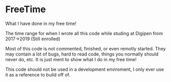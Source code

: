 # FreeTime
What I have done in my free time!

The time range for when I wrote all this code while studing at Digipen from 2017->2019 (Still enrolled)

Most of this code is not commented, finished, or even remotly started.  They may contain a lot of bugs, hard to read code, things you normally should never do, etc. It is just ment to show what I do in my free time!

This code should not be used in a development enviroment, I only ever use it as a reference to build off of.
